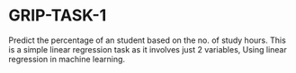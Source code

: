 # GRIP-TASK-1
Predict the percentage of an student based on the no. of study hours. This is a simple linear regression task as it involves just 2 variables, Using linear regression in machine learning.
